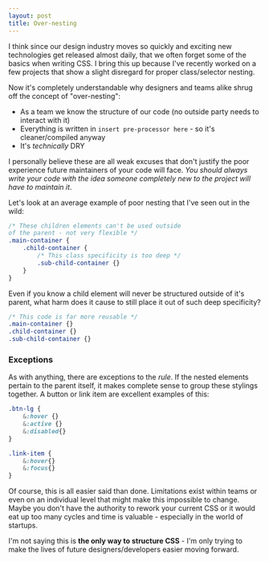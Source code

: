 ```yaml
---
layout: post
title: Over-nesting
---
```


I think since our design industry moves so quickly and exciting new technologies get released almost daily, that we often forget some of the basics when writing CSS. I bring this up because I've recently worked on a few projects that show a slight disregard for proper class/selector nesting.

Now it's completely understandable why designers and teams alike shrug off the concept of "over-nesting":

- As a team we know the structure of our code (no outside party needs to interact with it)
- Everything is written in `insert pre-processor here` - so it's cleaner/compiled anyway
- It's *technically* DRY

I personally believe these are all weak excuses that don't justify the poor experience future maintainers of your code will face. *You should always write your code with the idea someone completely new to the project will have to maintain it*.

Let's look at an average example of poor nesting that I've seen out in the wild:

```scss
/* These children elements can't be used outside 
of the parent - not very flexible */
.main-container {
    .child-container {
        /* This class specificity is too deep */
        .sub-child-container {}
    }
}
```

Even if you know a child element will never be structured outside of it's parent, what harm does it cause to still place it out of such deep specificity?

```scss
/* This code is far more reusable */
.main-container {}
.child-container {}
.sub-child-container {}
```

### Exceptions

As with anything, there are exceptions to the *rule*. If the nested elements pertain to the parent itself, it makes complete sense to group these stylings together. A button or link item are excellent examples of this:

```scss
.btn-lg {
    &:hover {}
    &:active {}
    &:disabled{}
}

.link-item {
    &:hover{}
    &:focus{}
}
```

Of course, this is all easier said than done. Limitations exist within teams or even on an individual level that might make this impossible to change. Maybe you don't have the authority to rework your current CSS or it would eat up too many cycles and time is valuable - especially in the world of startups. 

I'm not saying this is **the only way to structure CSS** - I'm only trying to make the lives of future designers/developers easier moving forward. 